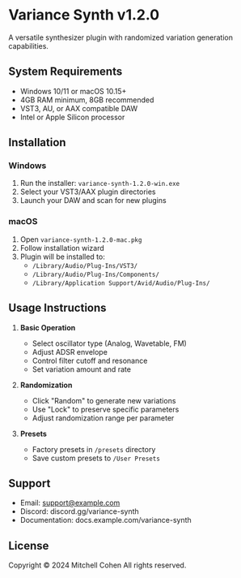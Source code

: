 # Variance Synth v1.2.0

A versatile synthesizer plugin with randomized variation generation capabilities.

## System Requirements

- Windows 10/11 or macOS 10.15+
- 4GB RAM minimum, 8GB recommended
- VST3, AU, or AAX compatible DAW
- Intel or Apple Silicon processor

## Installation

### Windows
1. Run the installer: `variance-synth-1.2.0-win.exe`
2. Select your VST3/AAX plugin directories
3. Launch your DAW and scan for new plugins

### macOS
1. Open `variance-synth-1.2.0-mac.pkg`
2. Follow installation wizard
3. Plugin will be installed to:
   - `/Library/Audio/Plug-Ins/VST3/`
   - `/Library/Audio/Plug-Ins/Components/`
   - `/Library/Application Support/Avid/Audio/Plug-Ins/`

## Usage Instructions

1. **Basic Operation**
   - Select oscillator type (Analog, Wavetable, FM)
   - Adjust ADSR envelope
   - Control filter cutoff and resonance
   - Set variation amount and rate

2. **Randomization**
   - Click "Random" to generate new variations
   - Use "Lock" to preserve specific parameters
   - Adjust randomization range per parameter

3. **Presets**
   - Factory presets in `/presets` directory
   - Save custom presets to `/User Presets`

## Support

- Email: support@example.com
- Discord: discord.gg/variance-synth
- Documentation: docs.example.com/variance-synth

## License

Copyright © 2024 Mitchell Cohen
All rights reserved.